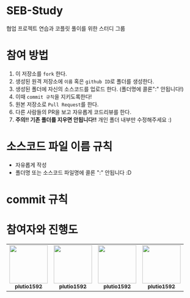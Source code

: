 # SEB-Study
협업 프로젝트 연습과 코플릿 풀이를 위한 스터디 그룹





# 참여 방법
1. 이 저장소를 ```fork``` 한다.
2. 생성된 원격 저장소에 ```이름``` 혹은 ```github ID```로 폴더를 생성한다.
3. 생성된 폴더에 자신의 소스코드를 업로드 한다. (폴더명에 콜론":" 안됩니다!)
4. 이때 ```commit 규칙```을 지키도록한다!
5. 원본 저장소로 ```Pull Request```를 한다.
6. 다른 사람들의 PR을 보고 자유롭게 코드리뷰를 한다.
7. __주의!! 기존 폴더를 지우면 안됩니다!!__ 개인 폴더 내부만 수정해주세요 :)





# 소스코드 파일 이름 규칙
* 자유롭게 작성
* 폴더명 또는 소스코드 파일명에 콜론 ":" 안됩니다 :D





# commit 규칙





# 참여자와 진행도
<table>
    <tr>
        <td align="center">
            <a href="https://github.com/plutio1592">
                <img src="https://avatars.githubusercontent.com/u/96008486?v=4" width="100px"; alt style="max=width: 100%;">
                <br><sub><b>plutio1592</b></sub></td>
        <td align="center">
            <a href="https://github.com/plutio1592">
                <img src="https://avatars.githubusercontent.com/u/96008486?v=4" width="100px"; alt style="max=width: 100%;">
                <br><sub><b>plutio1592</b></sub></td>
        <td align="center">
            <a href="https://github.com/plutio1592">
                <img src="https://avatars.githubusercontent.com/u/96008486?v=4" width="100px"; alt style="max=width: 100%;">
                <br><sub><b>plutio1592</b></sub></td>
        <td align="center">
            <a href="https://github.com/plutio1592">
                <img src="https://avatars.githubusercontent.com/u/96008486?v=4" width="100px"; alt style="max=width: 100%;">
                <br><sub><b>plutio1592</b></sub></td>

</tr>
</table>